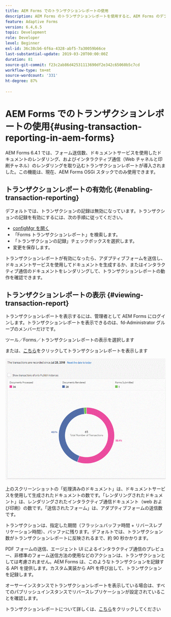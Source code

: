 ```yaml
---
title: AEM Forms でのトランザクションレポートの使用
description: AEM Forms のトランザクションレポートを使用すると、AEM Forms のデプロイメントで指定した日以降に発生したすべてのトランザクション数を保持できます。
feature: Adaptive Forms
version: 6.4,6.5
topic: Development
role: Developer
level: Beginner
exl-id: 36c38cb6-6f6a-4328-abf5-7a30059b66ce
last-substantial-update: 2019-03-20T00:00:00Z
duration: 81
source-git-commit: f23c2ab86d42531113690df2e342c65060b5c7cd
workflow-type: tm+mt
source-wordcount: '331'
ht-degree: 87%

---
```


# AEM Forms でのトランザクションレポートの使用{#using-transaction-reporting-in-aem-forms}

AEM Forms 6.4.1 では、フォーム送信数、ドキュメントサービスを使用したドキュメントのレンダリング、およびインタラクティブ通信（Web チャネルと印刷チャネル）のレンダリングを取り込むトランザクションレポートが導入されました。この機能は、現在、AEM Forms OSGi スタックでのみ使用できます。

## トランザクションレポートの有効化 {#enabling-transaction-reporting}

デフォルトでは、トランザクションの記録は無効になっています。トランザクションの記録を有効にするには、次の手順に従ってください。

* [configMgr を開く](http://localhost:4502/system/console/configMgr)
* 「Forms トランザクションレポート」を検索します。
* 「トランザクションの記録」チェックボックスを選択します。
* 変更を保存します。

トランザクションレポートが有効になったら、アダプティブフォームを送信し、ドキュメントサービスを使用してドキュメントを生成するか、またはインタラクティブ通信のドキュメントをレンダリングして、トランザクションレポートの動作を確認できます。

## トランザクションレポートの表示 {#viewing-transaction-report}

トランザクションレポートを表示するには、管理者として AEM Forms にログインします。トランザクションレポートを表示できるのは、fd-Administrator グループのメンバーだけです。

ツール／Forms／トランザクションレポートの表示を選択します

または、[こちら](http://localhost:4502/mnt/overlay/fd/transaction/gui/content/report.html)をクリックしてトランザクションレポートを表示します

![TransactionReporting](assets/transactionreporting.gif)

上のスクリーンショットの「処理済みのドキュメント」は、ドキュメントサービスを使用して生成されたドキュメントの数です。「レンダリングされたドキュメント」は、レンダリングされたインタラクティブ通信ドキュメント（web および印刷）の数です。「送信されたフォーム」は、アダプティブフォームの送信数です。

トランザクションは、指定した期間（フラッシュバッファ時間 + リバースレプリケーション時間）、バッファに残ります。デフォルトでは、トランザクション数がトランザクションレポートに反映されるまで、約 90 秒かかります。

PDF フォームの送信、エージェント UI によるインタラクティブ通信のプレビュー、非標準のフォーム送信方法の使用などのアクションは、トランザクションとしては考慮されません。AEM Forms は、このようなトランザクションを記録する API を提供します。カスタム実装から API を呼び出して、トランザクションを記録します。

オーサーインスタンスでトランザクションレポートを表示している場合は、すべてのパブリッシュインスタンスでリバースレプリケーションが設定されていることを確認します。

トランザクションレポートについて詳しくは、[こちら](https://helpx.adobe.com/jp/experience-manager/6-4/forms/using/transaction-reports-overview.html)をクリックしてください
